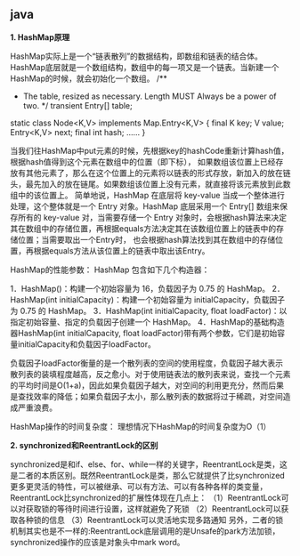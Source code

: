 ## java
**1. HashMap原理** 

HashMap实际上是一个“链表散列”的数据结构，即数组和链表的结合体。
HashMap底层就是一个数组结构，数组中的每一项又是一个链表。当新建一个HashMap的时候，就会初始化一个数组。
/**
* The table, resized as necessary. Length MUST Always be a power of two.
 */
transient Entry[] table;
 
static class Node<K,V> implements Map.Entry<K,V> {
    final K key;
    V value;
    Entry<K,V> next;
    final int hash;
    ……
}

当我们往HashMap中put元素的时候，先根据key的hashCode重新计算hash值，根据hash值得到这个元素在数组中的位置（即下标）， 如果数组该位置上已经存放有其他元素了，那么在这个位置上的元素将以链表的形式存放，新加入的放在链头，最先加入的放在链尾。如果数组该位置上没有元素，就直接将该元素放到此数组中的该位置上。
简单地说，HashMap 在底层将 key-value 当成一个整体进行处理，这个整体就是一个 Entry 对象。HashMap 底层采用一个 Entry[] 数组来保存所有的 key-value 对，当需要存储一个 Entry 对象时，会根据hash算法来决定其在数组中的存储位置，再根据equals方法决定其在该数组位置上的链表中的存储位置；当需要取出一个Entry时，
也会根据hash算法找到其在数组中的存储位置，再根据equals方法从该位置上的链表中取出该Entry。



HashMap的性能参数：
HashMap 包含如下几个构造器：

1．HashMap()：构建一个初始容量为 16，负载因子为 0.75 的 HashMap。
2．HashMap(int initialCapacity)：构建一个初始容量为 initialCapacity，负载因子为 0.75 的 HashMap。
3．HashMap(int initialCapacity, float loadFactor)：以指定初始容量、指定的负载因子创建一个 HashMap。
4．HashMap的基础构造器HashMap(int initialCapacity, float loadFactor)带有两个参数，它们是初始容量initialCapacity和负载因子loadFactor。

负载因子loadFactor衡量的是一个散列表的空间的使用程度，负载因子越大表示散列表的装填程度越高，反之愈小。对于使用链表法的散列表来说，查找一个元素的平均时间是O(1+a)，因此如果负载因子越大，对空间的利用更充分，然而后果是查找效率的降低；如果负载因子太小，那么散列表的数据将过于稀疏，对空间造成严重浪费。

HashMap操作的时间复杂度：
理想情况下HashMap的时间复杂度为O（1）

**2. synchronized和ReentrantLock的区别** 

synchronized是和if、else、for、while一样的关键字，ReentrantLock是类，这是二者的本质区别。既然ReentrantLock是类，那么它就提供了比synchronized更多更灵活的特性，可以被继承、可以有方法、可以有各种各样的类变量，ReentrantLock比synchronized的扩展性体现在几点上： 
（1）ReentrantLock可以对获取锁的等待时间进行设置，这样就避免了死锁 
（2）ReentrantLock可以获取各种锁的信息 
（3）ReentrantLock可以灵活地实现多路通知 
另外，二者的锁机制其实也是不一样的:ReentrantLock底层调用的是Unsafe的park方法加锁，synchronized操作的应该是对象头中mark word。

